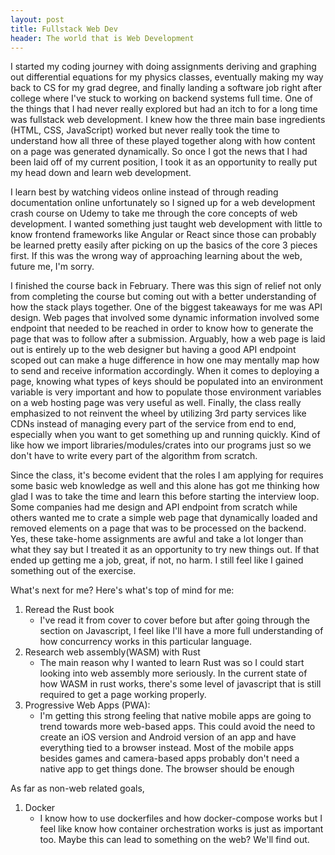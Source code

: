 ```yaml
---
layout: post
title: Fullstack Web Dev
header: The world that is Web Development
---
```


I started my coding journey with doing assignments deriving and graphing out
differential equations for my physics classes, eventually making my way back to
CS for my grad degree, and finally landing a software job right after college
where I've stuck to working on backend systems full time. One of the things that
I had never really explored but had an itch to for a long time was fullstack web
development. I knew how the three main base ingredients (HTML, CSS, JavaScript)
worked but never really took the time to understand how all three of these
played together along with how content on a page was generated dynamically. So
once I got the news that I had been laid off of my current position, I took it
as an opportunity to really put my head down and learn web development.

I learn best by watching videos online instead of through reading documentation
online unfortunately so I signed up for a web development crash course on Udemy
to take me through the core concepts of web development. I wanted something just
taught web development with little to know frontend frameworks like Angular or
React since those can probably be learned pretty easily after picking on up the
basics of the core 3 pieces first. If this was the wrong way of approaching
learning about the web, future me, I'm sorry.

I finished the course back in February. There was this sign of relief not only
from completing the course but coming out with a better understanding of how the
stack plays together. One of the biggest takeaways for me was API design. Web
pages that involved some dynamic information involved some endpoint that needed
to be reached in order to know how to generate the page that was to follow after
a submission. Arguably, how a web page is laid out is entirely up to the web
designer but having a good API endpoint scoped out can make a huge difference in
how one may mentally map how to send and receive information accordingly. When
it comes to deploying a page, knowing what types of keys should be populated
into an environment variable is very important and how to populate those
environment variables on a web hosting page was very useful as well. Finally,
the class really emphasized to not reinvent the wheel by utilizing 3rd party
services like CDNs instead of managing every part of the service from end to
end, especially when you want to get something up and running quickly. Kind of
like how we import libraries/modules/crates into our programs just so we don't
have to write every part of the algorithm from scratch.

Since the class, it's become evident that the roles I am applying for requires
some basic web knowledge as well and this alone has got me thinking how glad I
was to take the time and learn this before starting the interview loop. Some
companies had me design and API endpoint from scratch while others wanted me to
crate a simple web page that dynamically loaded and removed elements on a page
that was to be processed on the backend. Yes, these take-home assignments are
awful and take a lot longer than what they say but I treated it as an
opportunity to try new things out. If that ended up getting me a job, great, if
not, no harm. I still feel like I gained something out of the exercise.

What's next for me? Here's what's top of mind for me:

1. Reread the Rust book
    - I've read it from cover to cover before but after going through the
      section on Javascript, I feel like I'll have a more full understanding of
      how concurrency works in this particular language.
2. Research web assembly(WASM) with Rust
    - The main reason why I wanted to learn Rust was so I could start looking
      into web assembly more seriously. In the current state of how WASM in rust
      works, there's some level of javascript that is still required to get a
      page working properly.
3. Progressive Web Apps (PWA):
    - I'm getting this strong feeling that native mobile apps are going to trend
      towards more web-based apps. This could avoid the need to create an iOS
      version and Android version of an app and have everything tied to a
      browser instead. Most of the mobile apps besides games and camera-based
      apps probably don't need a native app to get things done. The browser
      should be enough

As far as non-web related goals,

1. Docker
    - I know how to use dockerfiles and how docker-compose works but I feel like
      know how container orchestration works is just as important too. Maybe
      this can lead to something on the web? We'll find out.
